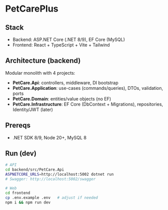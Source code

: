 # PetCarePlus

## Stack

- Backend: ASP.NET Core (.NET 8/9), EF Core (MySQL)
- Frontend: React + TypeScript + Vite + Tailwind

## Architecture (backend)

Modular monolith with 4 projects:

- **PetCare.Api**: controllers, middleware, DI bootstrap
- **PetCare.Application**: use-cases (commands/queries), DTOs, validation, ports
- **PetCare.Domain**: entities/value objects (no EF)
- **PetCare.Infrastructure**: EF Core (DbContext + Migrations), repositories, Identity/JWT (later)

## Prereqs

- .NET SDK 8/9, Node 20+, MySQL 8

## Run (dev)

```bash
# API
cd backend/src/PetCare.Api
ASPNETCORE_URLS=http://localhost:5002 dotnet run
# Swagger: http://localhost:5002/swagger

# Web
cd frontend
cp .env.example .env   # adjust if needed
npm i && npm run dev
```
